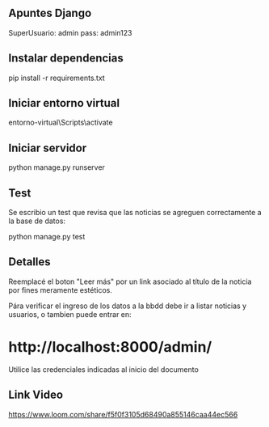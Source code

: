 ## Apuntes Django

SuperUsuario: admin
pass: admin123

## Instalar dependencias

pip install -r requirements.txt

## Iniciar entorno virtual

entorno-virtual\Scripts\activate 

## Iniciar servidor

python manage.py runserver   

## Test

Se escribio un test que revisa que las noticias se agreguen correctamente a la base de datos:

python manage.py test

## Detalles

Reemplacé el boton "Leer más" por un link asociado al título de la noticia por fines meramente estéticos.

Pára verificar el ingreso de los datos a la bbdd debe ir a listar noticias y usuarios, o tambien puede entrar en:
# http://localhost:8000/admin/

Utilice las credenciales indicadas al inicio del documento

## Link Video 

https://www.loom.com/share/f5f0f3105d68490a855146caa44ec566